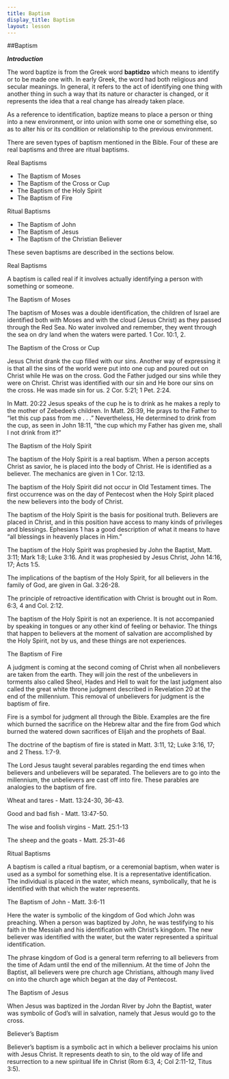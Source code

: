 ```yaml
---
title: Baptism
display_title: Baptism
layout: lesson
---
```



##Baptism

**_Introduction_**

The word baptize is from the Greek word **baptidzo** which means to
identify or to be made one with. In early Greek, the word had both
religious and secular meanings. In general, it refers to the act of
identifying one thing with another thing in such a way that its nature
or character is changed, or it represents the idea that a real change
has already taken place.

As a reference to identification, baptize means to place a person or
thing into a new environment, or into union with some one or something
else, so as to alter his or its condition or relationship to the
previous environment.

There are seven types of baptism mentioned in the Bible. Four of these
are real baptisms and three are ritual baptisms.

Real Baptisms

* The Baptism of Moses
* The Baptism of the Cross or Cup
* The Baptism of the Holy Spirit
* The Baptism of Fire

Ritual Baptisms

* The Baptism of John
* The Baptism of Jesus
* The Baptism of the Christian Believer

These seven baptisms are described in the sections below.

Real Baptisms

A baptism is called real if it involves actually identifying a person
with something or someone.

The Baptism of Moses

The baptism of Moses was a double identification, the children of Israel
are identified both with Moses and with the cloud (Jesus Christ) as they
passed through the Red Sea. No water involved and remember, they went
through the sea on dry land when the waters were parted. 1 Cor. 10:1, 2.

The Baptism of the Cross or Cup

Jesus Christ drank the cup filled with our sins. Another way of
expressing it is that all the sins of the world were put into one cup
and poured out on Christ while He was on the cross. God the Father
judged our sins while they were on Christ. Christ was identified with
our sin and He bore our sins on the cross. He was made sin for us. 2
Cor. 5:21; 1 Pet. 2:24.

In Matt. 20:22 Jesus speaks of the cup he is to drink as he makes a
reply to the mother of Zebedee’s children. In Matt. 26:39, He prays to
the Father to “let this cup pass from me . . .” Nevertheless, He
determined to drink from the cup, as seen in John 18:11, “the cup which
my Father has given me, shall I not drink from it?”

The Baptism of the Holy Spirit

The baptism of the Holy Spirit is a real baptism. When a person accepts
Christ as savior, he is placed into the body of Christ. He is identified
as a believer. The mechanics are given in 1 Cor. 12:13.

The baptism of the Holy Spirit did not occur in Old Testament times. The
first occurrence was on the day of Pentecost when the Holy Spirit placed
the new believers into the body of Christ.

The baptism of the Holy Spirit is the basis for positional truth.
Believers are placed in Christ, and in this position have access to many
kinds of privileges and blessings. Ephesians 1 has a good description of
what it means to have “all blessings in heavenly places in Him.”

The baptism of the Holy Spirit was prophesied by John the Baptist, Matt.
3:11; Mark 1:8; Luke 3:16. And it was prophesied by Jesus Christ, John
14:16, 17; Acts 1:5.

The implications of the baptism of the Holy Spirit, for all believers in
the family of God, are given in Gal. 3:26-28.

The principle of retroactive identification with Christ is brought out
in Rom. 6:3, 4 and Col. 2:12.

The baptism of the Holy Spirit is not an experience. It is not
accompanied by speaking in tongues or any other kind of feeling or
behavior. The things that happen to believers at the moment of salvation
are accomplished by the Holy Spirit, not by us, and these things are not
experiences.

The Baptism of Fire

A judgment is coming at the second coming of Christ when all
nonbelievers are taken from the earth. They will join the rest of the
unbelievers in torments also called Sheol, Hades and Hell to wait for
the last judgment also called the great white throne judgment described
in Revelation 20 at the end of the millennium. This removal of
unbelievers for judgment is the baptism of fire.

Fire is a symbol for judgment all through the Bible. Examples are the
fire which burned the sacrifice on the Hebrew altar and the fire from
God which burned the watered down sacrifices of Elijah and the prophets
of Baal.

The doctrine of the baptism of fire is stated in Matt. 3:11, 12; Luke
3:16, 17; and 2 Thess. 1:7-9.

The Lord Jesus taught several parables regarding the end times when
believers and unbelievers will be separated. The believers are to go
into the millennium, the unbelievers are cast off into fire. These
parables are analogies to the baptism of fire.

Wheat and tares - Matt. 13:24-30, 36-43.

Good and bad fish - Matt. 13:47-50.

The wise and foolish virgins - Matt. 25:1-13

The sheep and the goats - Matt. 25:31-46

Ritual Baptisms

A baptism is called a ritual baptism, or a ceremonial baptism, when
water is used as a symbol for something else. It is a representative
identification. The individual is placed in the water, which means,
symbolically, that he is identified with that which the water
represents.

The Baptism of John - Matt. 3:6-11

Here the water is symbolic of the kingdom of God which John was
preaching. When a person was baptized by John, he was testifying to his
faith in the Messiah and his identification with Christ’s kingdom. The
new believer was identified with the water, but the water represented a
spiritual identification.

The phrase kingdom of God is a general term referring to all believers
from the time of Adam until the end of the millennium. At the time of
John the Baptist, all believers were pre church age Christians, although
many lived on into the church age which began at the day of Pentecost.

The Baptism of Jesus

When Jesus was baptized in the Jordan River by John the Baptist, water
was symbolic of God’s will in salvation, namely that Jesus would go to
the cross.

Believer’s Baptism

Believer’s baptism is a symbolic act in which a believer proclaims his
union with Jesus Christ. It represents death to sin, to the old way of
life and resurrection to a new spiritual life in Christ (Rom 6:3, 4; Col
2:11-12, Titus 3:5).

